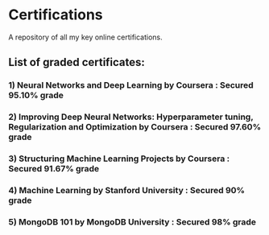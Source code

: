 # Certifications
A repository of all my key online certifications.

## List of graded certificates:
### 1) Neural Networks and Deep Learning by Coursera : Secured 95.10% grade
### 2) Improving Deep Neural Networks: Hyperparameter tuning, Regularization and Optimization by Coursera : Secured 97.60% grade
### 3) Structuring Machine Learning Projects by Coursera : Secured 91.67% grade
### 4) Machine Learning by Stanford University : Secured 90% grade
### 5) MongoDB 101 by MongoDB University : Secured 98% grade
